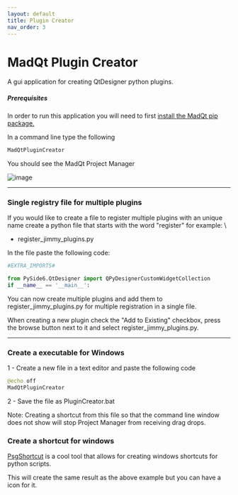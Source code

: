 ```yaml
---
layout: default
title: Plugin Creator
nav_order: 3
---
```

# MadQt Plugin Creator
A gui application for creating QtDesigner python plugins.


##### Prerequisites
In order to run this application you will need to first
[install the MadQt pip package.](https://madponyinteractive.github.io/MadQt/get-started.html)

In a command line type the following
```python
MadQtPluginCreator
```

You should see the MadQt Project Manager

![image](https://user-images.githubusercontent.com/30872066/147564757-4022a05d-09b1-46f1-ab56-04056f3b8a38.png)


***

### Single registry file for multiple plugins
If you would like to create a file to register multiple plugins with an unique name
create a python file that starts with the word "register" for example: \
- register_jimmy_plugins.py

In the file paste the following code:
```python
#EXTRA_IMPORTS#

from PySide6.QtDesigner import QPyDesignerCustomWidgetCollection
if __name__ == '__main__':
```
You can now create multiple plugins and add them to register_jimmy_plugins.py for
multiple registration in a single file.

When creating a new plugin check the "Add to Existing" checkbox, press
the browse button next to it and select register_jimmy_plugins.py.

***

### Create a executable for Windows
1 - Create a new file in a text editor and paste the following code
```python
@echo off
MadQtPluginCreator
```
2 - Save the file as PluginCreator.bat

Note: Creating a shortcut from this file so that the command line window\
does not show will stop Project Manager from receiving drag drops.

### Create a shortcut for windows
[PsgShortcut](https://pypi.org/project/psgshortcut/) is a cool tool that allows for
creating windows shortcuts for python scripts.

This will create the same result as the above example but you can have a icon for it.
